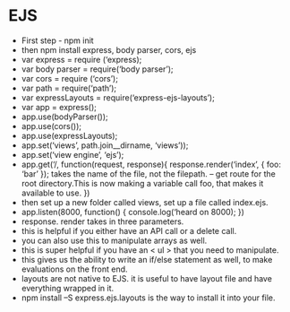 # EJS
- First step - npm init
- then npm install express, body parser, cors, ejs
- var express = require (‘express);
- var body parser = require(‘body parser’);
- var cors = require (‘cors’);
- var path = require(‘path’);
- var expressLayouts = require(‘express-ejs-layouts’);
- var app = express();
- app.use(bodyParser());
- app.use(cors());
- app.use(expressLayouts);
- app.set(‘views’, path.join__dirname, ‘views’));
- app.set(‘view engine’, ‘ejs’);
- app.get(‘/, function(request, response){ response.render(‘index’, { foo: ‘bar’ }); takes the name of the file, not the filepath. – get route for the root directory.This is now making a variable call foo, that makes it available to use. })
- then set up a new folder called views, set up a file called index.ejs.
- app.listen(8000, function() { console.log(‘heard on 8000); })
- response. render takes in three parameters.
- this is helpful if you either have an API call or a delete call.
- you can also use this to manipulate arrays as well.
- this is super helpful if you have an < ul > that you need to manipulate.
- this gives us the ability to write an if/else statement as well, to make evaluations on the front end.
- layouts are not native to EJS. it is useful to have layout file and have everything wrapped in it.
- npm install –S express.ejs.layouts is the way to install it into your file.
